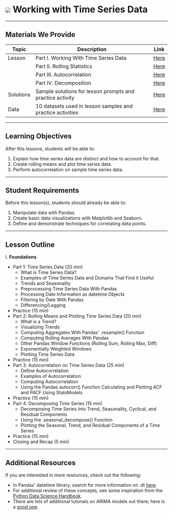 # ![](https://dxbhsrqyrr690.cloudfront.net/sidearm.nextgen.sites/canisius.sidearmsports.com/images/responsive_2021/logo_main.svg) Working with Time Series Data


---

## Materials We Provide

| Topic | Description | Link |
| --- | --- | --- |
| Lesson | Part I. Working With Time Series Data | [Here](./01_time_series.ipynb) |
|  | Part II. Rolling Statistics | [Here](./02_rolling_statistics.ipynb) |
|  | Part III. Autocorrelation | [Here](./03_autocorrelation.ipynb) |
|  | Part IV. Decomposition | [Here](./04_decomposition.ipynb) |
| Solutions  | Sample solutions for lesson prompts and practice activity | [Here](./solution-code/) |
| Data | 10 datasets used in lesson samples and practice activities | [Here](./data/) |

---

## Learning Objectives

After this lessons, students will be able to:

1. Explain how time series data are distinct and how to account for that.
2. Create rolling means and plot time series data.
3. Perform autocorrelation on sample time series data.


---

## Student Requirements

Before this lesson(s), students should already be able to:

1. Manipulate data with Pandas.
2. Create basic data visualizations with Matplotlib and Seaborn.
3. Define and demonstrate techniques for correlating data points.

---

## Lesson Outline

I. **Foundations**
* Part 1: Time Series Data (20 min)
    * What is Time Series Data?
    * Examples of Time Series Data and Domains That Find it Useful
    * Trends and Seasonality
    * Preprocessing Time Series Data With Pandas
    * Processing Date Information as datetime Objects
    * Filtering by Date With Pandas
    * Differencing/Lagging
* Practice (15 min)
* Part 2: Rolling Means and Plotting Time Series Data (20 min)
    * What is a Trend?
    * Visualizing Trends
    * Computing Aggregates With Pandas' .resample() Function
    * Computing Rolling Averages With Pandas
    * Other Pandas Window Functions (Rolling Sum, Rolling Max, Diff)
    * Exponentially Weighted Windows
    * Plotting Time Series Data
* Practice (15 min)
* Part 3: Autocorrelation on Time Series Data (25 min)
    * Define Autocorrelation
    * Examples of Autocorrelation
    * Computing Autocorrelation
    * Using the Pandas autocorr() Function
Calculating and Plotting ACF and PACF Using StatsModels
* Practice (15 min)
* Part 4: Decomposing Time Series (15 min)
    * Decomposing Time Series Into Trend, Seasonality, Cyclical, and Residual Components
    * Using the .seasonal_decompose() Function
    * Plotting the Seasonal, Trend, and Residual Components of a Time Series
* Practice (15 min)
* Closing and Recap (5 min)

---


## Additional Resources

If you are interested in more resources, check out the following:
* In Pandas' datetime library, search for more information on .dt [here](http://pandas.pydata.org/pandas-docs/stable/api.html).
* For additional review of these concepts, see some inspiration from the [Python Data Science Handbook](https://jakevdp.github.io/PythonDataScienceHandbook/03.11-working-with-time-series.html).
* There are lots of additional tutorials on ARIMA models out there; here is a [good one](http://www.statsref.com/HTML/index.html?arima.html).
